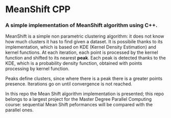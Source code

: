 # MeanShift CPP
### A simple implementation of MeanShift algorithm using C++.

MeanShift is a simple non parametric clustering algorithm: it does not know how much clusters it has to find given a dataset. It is possibile thanks to its implementation, which is based on KDE (Kernel Density Estimation) and kernel functions. At each iteration, each point is processed by the kernel function and shifted to its nearest **peak**. Each peak is detected thanks to the KDE, which is a probability density function, obtained with points processing by kernel function.

Peaks define clusters, since where there is a peak there is a greater points presence.
Iterations go on until convergence is not reached.

In this repo the Mean Shift algorithm implementation is presented; this repo belongs to a largest project for the Master Degree Parallel Computing course: sequential Mean Shift peformances will be compared with the parallel ones.
